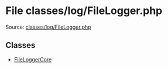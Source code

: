 File classes/log/FileLogger.php
=========

Source: [classes/log/FileLogger.php](https://github.com/PrestaShop/PrestaShop/blob/1.5.6.2/classes/log/FileLogger.php)


Classes
-------

* [FileLoggerCore](class.FileLoggerCore.md)

